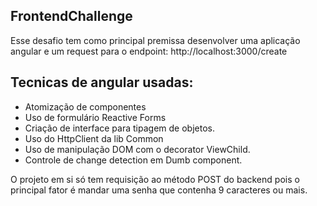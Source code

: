 <h2>FrontendChallenge</h2>
<p>Esse desafio tem como principal premissa desenvolver uma aplicação angular e um request para o endpoint: http://localhost:3000/create</p>
<h2>Tecnicas de angular usadas:</h2>
<ul>
  <li>Atomização de componentes</li>
  <li>Uso de formulário Reactive Forms</li>
  <li>Criação de interface para tipagem de objetos.</li>
  <li>Uso do HttpClient da lib Common</li>
  <li>Uso de manipulação DOM com o decorator ViewChild.</li>
  <li>Controle de change detection em Dumb component.</li>
</ul>
<p>O projeto em si só tem requisição ao método POST do backend pois o principal fator é mandar uma senha que contenha 9 caracteres ou mais.</p>
